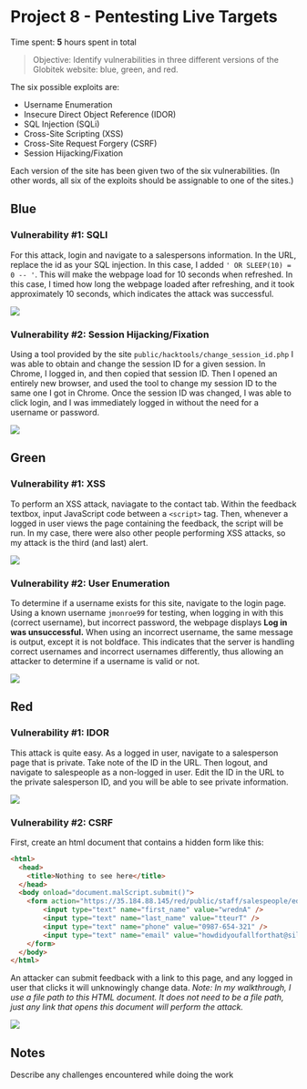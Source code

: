 # Project 8 - Pentesting Live Targets

Time spent: **5** hours spent in total

> Objective: Identify vulnerabilities in three different versions of the Globitek website: blue, green, and red.

The six possible exploits are:
* Username Enumeration
* Insecure Direct Object Reference (IDOR)
* SQL Injection (SQLi)
* Cross-Site Scripting (XSS)
* Cross-Site Request Forgery (CSRF)
* Session Hijacking/Fixation

Each version of the site has been given two of the six vulnerabilities. (In other words, all six of the exploits should be assignable to one of the sites.)

## Blue

### Vulnerability #1: SQLI
For this attack, login and navigate to a salespersons information. In the URL, replace the id as your SQL injection. In this case, I added `' OR SLEEP(10) = 0 -- '`. This will make the webpage load for 10 seconds when refreshed. In this case, I timed how long the webpage loaded after refreshing, and it took approximately 10 seconds, which indicates the attack was successful.

<img src="https://media.giphy.com/media/2AKMsJjfRDpEq1D7C4/giphy.gif" />

### Vulnerability #2: Session Hijacking/Fixation
Using a tool provided by the site `public/hacktools/change_session_id.php` I was able to obtain and change the session ID for a given session. In Chrome, I logged in, and then copied that session ID. Then I opened an entirely new browser, and used the tool to change my session ID to the same one I got in Chrome. Once the session ID was changed, I was able to click login, and I was immediately logged in without the need for a username or password.

<img src="https://media.giphy.com/media/QJsUDwH1uZTfTOqElo/giphy.gif" />


## Green

### Vulnerability #1: XSS
To perform an XSS attack, naviagate to the contact tab. Within the feedback textbox, input JavaScript code between a `<script>` tag. Then, whenever a logged in user views the page containing the feedback, the script will be run. In my case, there were also other people performing XSS attacks, so my attack is the third (and last) alert.

<img src="https://media.giphy.com/media/NlXIOZzavdVUAjjYpO/giphy.gif" />

### Vulnerability #2: User Enumeration
To determine if a username exists for this site, navigate to the login page. Using a known username `jmonroe99` for testing, when logging in with this (correct username), but incorrect password, the webpage displays **Log in was unsuccessful.** When using an incorrect username, the same message is output, except it is not boldface. This indicates that the server is handling correct usernames and incorrect usernames differently, thus allowing an attacker to determine if a username is valid or not.

<img src="https://media.giphy.com/media/88iGARxsPFPAaKQ4RR/giphy.gif" />


## Red

### Vulnerability #1: IDOR
This attack is quite easy. As a logged in user, navigate to a salesperson page that is private. Take note of the ID in the URL. Then logout, and navigate to salespeople as a non-logged in user. Edit the ID in the URL to the private salesperson ID, and you will be able to see private information.

<img src="https://media.giphy.com/media/1zjRzUvUm4gTs9eaw4/giphy.gif" />


### Vulnerability #2: CSRF
First, create an html document that contains a hidden form like this:

```html
<html>
  <head>
    <title>Nothing to see here</title>
  </head>
  <body onload="document.malScript.submit()">
	<form action="https://35.184.88.145/red/public/staff/salespeople/edit.php?id=12" method="post" style="display: none;" name='malScript' target="res">
	    <input type="text" name="first_name" value="wrednA" />
      	<input type="text" name="last_name" value="tteurT" />
      	<input type="text" name="phone" value="0987-654-321" />
      	<input type="text" name="email" value="howdidyoufallforthat@silly.net" />
	</form>
  </body>
</html>
```

An attacker can submit feedback with a link to this page, and any logged in user that clicks it will unknowingly change data.
*Note: In my walkthrough, I use a file path to this HTML document. It does not need to be a file path, just any link that opens this document will perform the attack.*

<img src="https://media.giphy.com/media/3NwXtUGJhmrfez8co8/giphy.gif" />


## Notes

Describe any challenges encountered while doing the work
